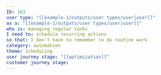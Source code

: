 ```yaml
---
ID: 163
user type: "[[example-1/outputs/user types/user|user]]"
as a: "[[example-1/outputs/user types/user|user]]"
who is: managing regular tasks
I need to: schedule recurring actions
so that: I don't have to remember to do routine work
category: automation
theme: scheduling
user journey stage: "[[optimization]]"
customer journey stage:
---
```

